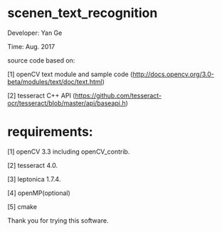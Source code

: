 # scenen_text_recognition

Developer:    Yan Ge

Time:         Aug. 2017

source code based on:

[1]   openCV text module and sample code
      (http://docs.opencv.org/3.0-beta/modules/text/doc/text.html)

[2]   tesseract C++ API
      (https://github.com/tesseract-ocr/tesseract/blob/master/api/baseapi.h)


# requirements:

[1]   openCV 3.3 including openCV_contrib.

[2]   tesseract 4.0.

[3]   leptonica 1.7.4.

[4]   openMP(optional)

[5]   cmake


Thank you for trying this software. 
